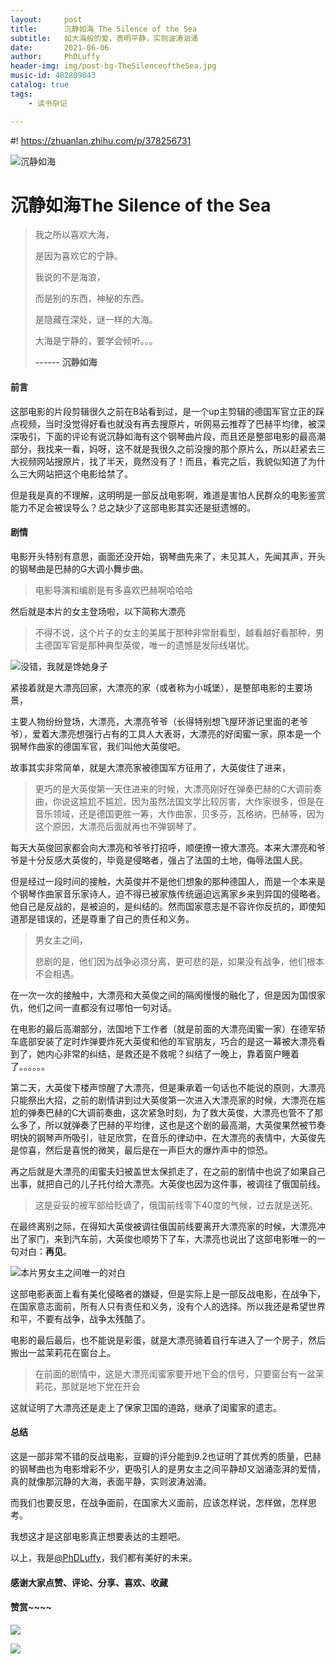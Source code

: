```yaml
---
layout:     post
title:      沉静如海 The Silence of the Sea
subtitle:   如大海般的爱，表明平静，实则波涛汹涌
date:       2021-06-06
author:     PhDLuffy
header-img: img/post-bg-TheSilenceoftheSea.jpg
music-id: 482809843
catalog: true
tags:
    - 读书杂记

---
```


#! https://zhuanlan.zhihu.com/p/378256731

![沉静如海](https://cdn.jsdelivr.net/gh/PhDLuffy/PicGo@master/img/20210606160441.jpg)

# 沉静如海The Silence of the Sea



> 我之所以喜欢大海，
>
> 是因为喜欢它的宁静。
>
> 我说的不是海浪，
>
> 而是别的东西，神秘的东西。
>
> 是隐藏在深处，谜一样的大海。
>
> 大海是宁静的，要学会倾听。。。
>
> **------ 沉静如海**

#### 前言

这部电影的片段剪辑很久之前在B站看到过，是一个up主剪辑的德国军官立正的踩点视频，当时没觉得好看也就没有再去搜原片，听网易云推荐了巴赫平均律，被深深吸引，下面的评论有说沉静如海有这个钢琴曲片段，而且还是整部电影的最高潮部分，我找来一看，妈呀，这不就是我很久之前没搜的那个原片么，所以赶紧去三大视频网站搜原片，找了半天，竟然没有了！而且，看完之后，我貌似知道了为什么三大网站把这个电影给禁了。

但是我是真的不理解，这明明是一部反战电影啊，难道是害怕人民群众的电影鉴赏能力不足会被误导么？总之缺少了这部电影其实还是挺遗憾的。

#### 剧情

电影开头特别有意思，画面还没开始，钢琴曲先来了，未见其人，先闻其声，开头的钢琴曲是巴赫的G大调小舞步曲。

> 电影导演和编剧是有多喜欢巴赫啊哈哈哈

然后就是本片的女主登场啦，以下简称大漂亮

> 不得不说，这个片子的女主的美属于那种非常耐看型，越看越好看那种，男主德国军官是那种典型英俊，唯一的遗憾是发际线堪忧。

![没错，我就是馋她身子](https://cdn.jsdelivr.net/gh/PhDLuffy/PicGo@master/img/20210606160857.jpg)

紧接着就是大漂亮回家，大漂亮的家（或者称为小城堡），是整部电影的主要场景，

主要人物纷纷登场，大漂亮，大漂亮爷爷（长得特别想飞屋环游记里面的老爷爷），爱着大漂亮想强行占有的工具人大表哥，大漂亮的好闺蜜一家，原本是一个钢琴作曲家的德国军官，我们叫他大英俊吧。

故事其实非常简单，就是大漂亮家被德国军方征用了，大英俊住了进来，

> 更巧的是大英俊第一天住进来的时候，大漂亮刚好在弹奏巴赫的C大调前奏曲，你说这尴尬不尴尬，因为虽然法国文学比较厉害，大作家很多，但是在音乐领域，还是德国更胜一筹，大作曲家，贝多芬，瓦格纳，巴赫等，因为这个原因，大漂亮后面就再也不弹钢琴了。

每天大英俊回家都会向大漂亮和爷爷打招呼，顺便撩一撩大漂亮。本来大漂亮和爷爷是十分反感大英俊的，毕竟是侵略者，强占了法国的土地，侮辱法国人民。

但是经过一段时间的接触，大英俊并不是他们想象的那种德国人，而是一个本来是个钢琴作曲家音乐家诗人，迫不得已被家族传统逼迫远离家乡来到异国的侵略者。他自己是反战的，是被迫的，是纠结的。然而国家意志是不容许你反抗的，即使知道那是错误的，还是尊重了自己的责任和义务。

> 男女主之间，
>
> 悲剧的是，他们因为战争必须分离，更可悲的是，如果没有战争，他们根本不会相遇。

在一次一次的接触中，大漂亮和大英俊之间的隔阂慢慢的融化了，但是因为国恨家仇，他们之间一直都没有过哪怕一句对话。

在电影的最后高潮部分，法国地下工作者（就是前面的大漂亮闺蜜一家）在德军轿车底部安装了定时炸弹要炸死大英俊和他的军官朋友，巧合的是这一幕被大漂亮看到了，她内心非常的纠结，是救还是不救呢？纠结了一晚上，靠着窗户睡着了。。。。。。

第二天，大英俊下楼声惊醒了大漂亮，但是秉承着一句话也不能说的原则，大漂亮只能祭出大招，之前的剧情讲到过大英俊第一次进入大漂亮家的时候，大漂亮在尴尬的弹奏巴赫的C大调前奏曲，这次紧急时刻，为了救大英俊，大漂亮也管不了那么多了，所以就弹奏了巴赫的平均律，这也是这个剧的最高潮，大英俊果然被节奏明快的钢琴声所吸引，驻足欣赏，在音乐的律动中，在大漂亮的表情中，大英俊先是惊喜，然后是喜悦的微笑，最后是在一声巨大的爆炸声中的惊恐。

再之后就是大漂亮的闺蜜夫妇被盖世太保抓走了，在之前的剧情中也说了如果自己出事，就把自己的儿子托付给大漂亮。大英俊也因为这件事，被调往了俄国前线。

> 这是妥妥的被军部给贬谪了，俄国前线零下40度的气候，过去就是送死。

在最终离别之际，在得知大英俊被调往俄国前线要离开大漂亮家的时候，大漂亮冲出了家门，来到汽车前，大英俊也顺势下了车，大漂亮也说出了这部电影唯一的一句对白：**再见**。

![本片男女主之间唯一的对白](https://cdn.jsdelivr.net/gh/PhDLuffy/PicGo@master/img/20210606160709.jpg)

这部电影表面上看有美化侵略者的嫌疑，但是实际上是一部反战电影，在战争下，在国家意志面前，所有人只有责任和义务，没有个人的选择。所以我还是希望世界和平，不要有战争，战争太残酷了。

电影的最后最后，也不能说是彩蛋，就是大漂亮骑着自行车进入了一个房子，然后搬出一盆茉莉花在窗台上。

> 在前面的剧情中，这是大漂亮闺蜜家要开地下会的信号，只要窗台有一盆茉莉花，那就是地下党在开会

这就证明了大漂亮还是走上了保家卫国的道路，继承了闺蜜家的遗志。

#### 总结

这是一部非常不错的反战电影，豆瓣的评分能到9.2也证明了其优秀的质量，巴赫的钢琴曲也为电影增彩不少，更吸引人的是男女主之间平静却又汹涌澎湃的爱情，真的就像那沉静的大海，表面平静，实则波涛汹涌。

而我们也要反思，在战争面前，在国家大义面前，应该怎样说，怎样做，怎样思考。

我想这才是这部电影真正想要表达的主题吧。



以上，我是[@PhDLuffy](https://www.zhihu.com/people/PhDLuffy)，我们都有美好的未来。

#### 感谢大家点赞、评论、分享、喜欢、收藏

#### 赞赏~~~~

![](https://gitee.com/PhDLuffy/PicGo/raw/master/img/20200907163759.gif)

![](https://cdn.jsdelivr.net/gh/PhDLuffy/PicGo@master/img/20210504120405.jpg)

